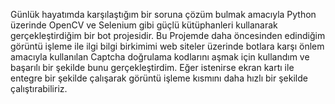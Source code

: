 Günlük hayatımda karşılaştığım bir soruna çözüm bulmak amacıyla Python üzerinde OpenCV ve Selenium gibi güçlü kütüphanleri kullanarak gerçekleştirdiğim bir bot projesidir. Bu Projemde daha öncesinden edindiğim görüntü işleme ile ilgi bilgi birkimimi web siteler üzerinde botlara karşı önlem amacıyla kullanılan Captcha doğrulama kodlarını aşmak için kullandım ve başarılı bir şekilde bunu gerçekleştirdim. Eğer istenirse ekran kartı ile entegre bir şekilde çalışarak görüntü işleme kısmını daha hızlı bir şekilde çalıştırabiliriz. 
